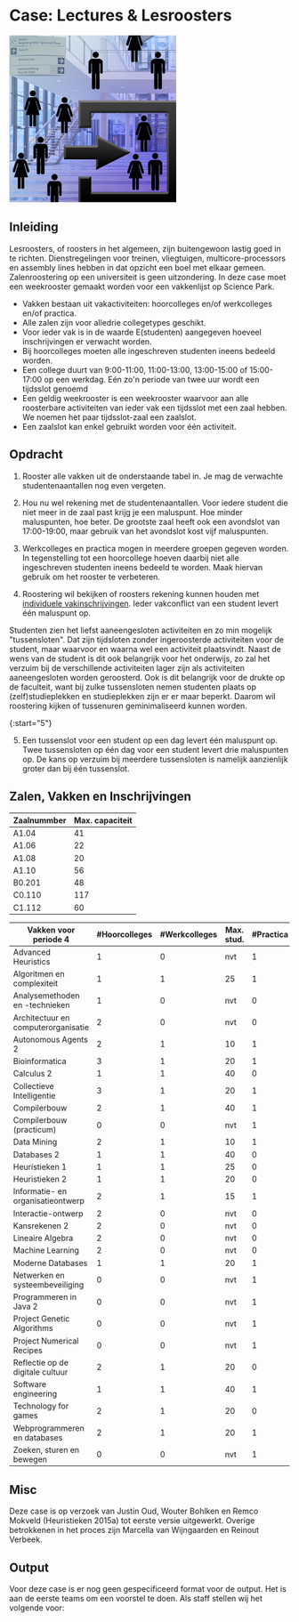 # Case: Lectures & Lesroosters

![Hup naar binnen.](Roostering2.jpg)

## Inleiding

Lesroosters, of roosters in het algemeen, zijn buitengewoon lastig goed in te richten. Dienstregelingen voor treinen, vliegtuigen, multicore-processors en assembly lines hebben in dat opzicht een boel met elkaar gemeen. Zalenroostering op een universiteit is geen uitzondering. In deze case moet een weekrooster gemaakt worden voor een vakkenlijst op Science Park.

- Vakken bestaan uit vakactiviteiten: hoorcolleges en/of werkcolleges en/of practica.
- Alle zalen zijn voor alledrie collegetypes geschikt.
- Voor ieder vak is in de waarde E(studenten) aangegeven hoeveel inschrijvingen er verwacht worden.
- Bij hoorcolleges moeten alle ingeschreven studenten ineens bedeeld worden.
- Een college duurt van 9:00-11:00, 11:00-13:00, 13:00-15:00 of 15:00-17:00 op een werkdag. Eén zo'n periode van twee uur wordt een tijdsslot genoemd
- Een geldig weekrooster is een weekrooster waarvoor aan alle roosterbare activiteiten van ieder vak een tijdsslot met een zaal hebben. We noemen het paar tijdsslot-zaal een zaalslot.
- Een zaalslot kan enkel gebruikt worden voor één activiteit.

## Opdracht

1. Rooster alle vakken uit de onderstaande tabel in. Je mag de verwachte studentenaantallen nog even vergeten.

2. Hou nu wel rekening met de studentenaantallen. Voor iedere student die niet meer in de zaal past krijg je een maluspunt. Hoe minder maluspunten, hoe beter. De grootste zaal heeft ook een avondslot van 17:00-19:00, maar gebruik van het avondslot kost vijf maluspunten.

3. Werkcolleges en practica mogen in meerdere groepen gegeven worden. In tegenstelling tot een hoorcollege hoeven daarbij niet alle ingeschreven studenten ineens bedeeld te worden. Maak hiervan gebruik om het rooster te verbeteren.

4. Roostering wil bekijken of roosters rekening kunnen houden met [individuele vakinschrijvingen](studentenenvakken.csv). Ieder vakconflict van een student levert één maluspunt op.

Studenten zien het liefst aaneengesloten activiteiten en zo min mogelijk "tussensloten". Dat zijn tijdsloten zonder ingeroosterde activiteiten voor de student, maar waarvoor en waarna wel een activiteit plaatsvindt. Naast de wens van de student is dit ook belangrijk voor het onderwijs, zo zal het verzuim bij de verschillende activiteiten lager zijn als activiteiten aaneengesloten worden geroosterd. Ook is dit belangrijk voor de drukte op de faculteit, want bij zulke tussensloten nemen studenten plaats op (zelf)studieplekken en studieplekken zijn er er maar beperkt. Daarom wil roostering kijken of tussenuren geminimaliseerd kunnen worden.

{:start="5"}

5. Een tussenslot voor een student op een dag levert één maluspunt op. Twee tussensloten op één dag voor een student levert drie maluspunten op. De kans op verzuim bij meerdere tussensloten is namelijk aanzienlijk groter dan bij één tussenslot.

## Zalen, Vakken en Inschrijvingen

| Zaalnummber | Max. capaciteit |
| ----------- | --------------- |
| A1.04       | 41              |
| A1.06       | 22              |
| A1.08       | 20              |
| A1.10       | 56              |
| B0.201      | 48              |
| C0.110      | 117             |
| C1.112      | 60              |

| Vakken voor periode 4               | #Hoorcolleges | #Werkcolleges | Max. stud. | #Practica | Max. stud. | E(studenten) |
| ----------------------------------- | ------------- | ------------- | ---------- | --------- | ---------- | ------------ |
| Advanced Heuristics                 | 1             | 0             | nvt        | 1         | 10         | 22           |
| Algoritmen en complexiteit          | 1             | 1             | 25         | 1         | 25         | 47           |
| Analysemethoden en -technieken      | 1             | 0             | nvt        | 0         | nvt        | 60           |
| Architectuur en computerorganisatie | 2             | 0             | nvt        | 0         | nvt        | 19           |
| Autonomous Agents 2                 | 2             | 1             | 10         | 1         | 10         | 19           |
| Bioinformatica                      | 3             | 1             | 20         | 1         | 20         | 40           |
| Calculus 2                          | 1             | 1             | 40         | 0         | nvt        | 90           |
| Collectieve Intelligentie           | 3             | 1             | 20         | 1         | 20         | 65           |
| Compilerbouw                        | 2             | 1             | 40         | 1         | 40         | 70           |
| Compilerbouw (practicum)            | 0             | 0             | nvt        | 1         | 15         | 35           |
| Data Mining                         | 2             | 1             | 10         | 1         | 10         | 30           |
| Databases 2                         | 1             | 1             | 40         | 0         | nvt        | 69           |
| Heuristieken 1                      | 1             | 1             | 25         | 0         | nvt        | 44           |
| Heuristieken 2                      | 1             | 1             | 20         | 0         | nvt        | 30           |
| Informatie- en organisatieontwerp   | 2             | 1             | 15         | 1         | 15         | 40           |
| Interactie-ontwerp                  | 2             | 0             | nvt        | 0         | nvt        | 31           |
| Kansrekenen 2                       | 2             | 0             | nvt        | 0         | nvt        | 70           |
| Lineaire Algebra                    | 2             | 0             | nvt        | 0         | nvt        | 50           |
| Machine Learning                    | 2             | 0             | nvt        | 0         | nvt        | 25           |
| Moderne Databases                   | 1             | 1             | 20         | 1         | 20         | 60           |
| Netwerken en systeembeveiliging     | 0             | 0             | nvt        | 1         | 20         | 50           |
| Programmeren in Java 2              | 0             | 0             | nvt        | 1         | 20         | 95           |
| Project Genetic Algorithms          | 0             | 0             | nvt        | 1         | 15         | 40           |
| Project Numerical Recipes           | 0             | 0             | nvt        | 1         | 15         | 40           |
| Reflectie op de digitale cultuur    | 2             | 1             | 20         | 0         | nvt        | 53           |
| Software engineering                | 1             | 1             | 40         | 1         | 40         | 75           |
| Technology for games                | 2             | 1             | 20         | 0         | nvt        | 50           |
| Webprogrammeren en databases        | 2             | 1             | 20         | 1         | 20         | 46           |
| Zoeken, sturen en bewegen           | 0             | 0             | nvt        | 1         | 15         | 45           |

## Misc

Deze case is op verzoek van Justin Oud, Wouter Bohlken en Remco Mokveld (Heuristieken 2015a) tot eerste versie uitgewerkt. Overige betrokkenen in het proces zijn Marcella van Wijngaarden en Reinout Verbeek.

## Output

Voor deze case is er nog geen gespecificeerd format voor de output. Het is aan de eerste teams om een voorstel te doen. Als staff stellen wij het volgende voor:
